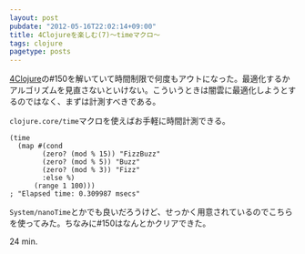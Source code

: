 ```yaml
---
layout: post
pubdate: "2012-05-16T22:02:14+09:00"
title: 4Clojureを楽しむ(7)〜timeマクロ〜
tags: clojure
pagetype: posts
---
```

[4Clojure](https://wwww.4clojure.com/)の\#150を解いていて時間制限で何度もアウトになった。最適化するかアルゴリズムを見直さないといけない。こういうときは闇雲に最適化しようとするのではなく、まずは計測すべきである。

`clojure.core/time`マクロを使えばお手軽に時間計測できる。

    (time
      (map #(cond
            (zero? (mod % 15)) "FizzBuzz"
            (zero? (mod % 5)) "Buzz"
            (zero? (mod % 3)) "Fizz"
            :else %)
          (range 1 100)))
    ; "Elapsed time: 0.309987 msecs"

`System/nanoTime`とかでも良いだろうけど、せっかく用意されているのでこちらを使ってみた。ちなみに\#150はなんとかクリアできた。

24 min.
